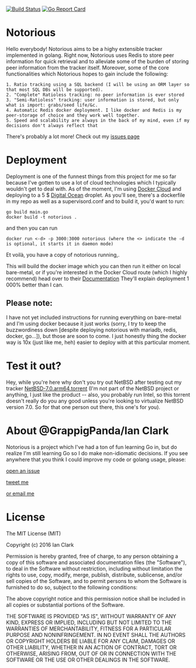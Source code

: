 [![Build Status](https://travis-ci.org/GrappigPanda/notorious.svg?branch=devel)](https://travis-ci.org/GrappigPanda/notorious) [![Go Report Card](https://goreportcard.com/badge/github.com/GrappigPanda/notorious)](https://goreportcard.com/report/github.com/GrappigPanda/notorious)
# Notorious
Hello everybody! Notorious aims to be a highy extensible tracker implemented in golang. Right now, Notorious uses Redis to store peer information for quick retrieval and to alleviate some of the burden of storing peer information from the tracker itself. Moreover, some of the core functionalities which Notorious hopes to gain include the following:
```
1. Ratio tracking using a SQL backend (I will be using an ORM layer so that most SQL DBs will be supported).
2. "Complete" Ratioless tracking: no peer information is ever stored
3. "Semi-Ratioless" tracking: user information is stored, but only what is import: grabs/seed life/&c.
4. Automatic Redis docker deployment. I like docker and Redis is my peer-storage of choice and they work well together.
5. Speed and scalability are always in the back of my mind, even if my decisions don't always reflect that
```


There's probably a lot more! Check out my [issues page](https://github.com/GrappigPanda/notorious/issues)

# Deployment

Deployment is one of the funnest things from this project for me so far because I've gotten to use a lot of cloud technologies which I typically wouldn't get to deal with. As of the moment, I'm using [Docker Cloud](https://cloud.docker.com/) and deploying to a 5 $ [Digital Ocean](https://m.do.co/c/39961c9b71bf) droplet. As you'll see, there's a dockerfile in my repo as well as a supervisord.conf and to build it, you'd want to run:
```
go build main.go
docker build -t notorious .
```
and then you can run
```
docker run <-d> -p 3000:3000 notorious (where the <> indicate the -d is optional, it starts it in daemon mode)
```
Et voilà, you have a copy of notorious running,.

This will build the docker image which you can then run it either on local bare-metal, or if you're interested in the Docker Cloud route (which I highly recommend) head over to their [Documentation](https://docs.docker.com/docker-cloud/getting-started/) They'll explain deployment 1 000% better than I can.

## Please note:
I have not yet included instructions for running everything on bare-metal and I'm using docker because it just works (sorry, I try to keep the buzzwordiness down [despite deploying notorious with mariadb, redis, docker, go...]), but those are soon to come. I just honestly thing the docker way is 10x (just like me, heh) easier to deploy with at this particular moment.

# Test it out?

Hey, while you're here why don't you try out NetBSD after testing out my tracker [NetBSD-7.0.arm64.torrent](https://github.com/GrappigPanda/notorious/blob/master/NetBSD-7.0-amd64.iso.torrent)
(I'm not part of the NetBSD project or anything, I just like the product -- also, you probably run Intel, so this torrent doesn't really do you any good unless you're looking to virtualize NetBSD version 7.0. So for that one person out there, this one's for you).

# About @GrappigPanda/Ian Clark

Notorious is a project which I've had a ton of fun learning Go in, but do realize I'm still learning Go so I do make non-idiomatic decisions. If you see anywhere that you think I could improve my code or golang usage, please:

[open an issue](https://github.com/GrappigPanda/notorious/issues/new)

[tweet me](http://twitter.com/GrappigPanda)

[or email me](mailto:ian@ianleeclark.com)

# License
The MIT License (MIT)

Copyright (c) 2016 Ian Clark

Permission is hereby granted, free of charge, to any person obtaining a copy
of this software and associated documentation files (the "Software"), to deal
in the Software without restriction, including without limitation the rights
to use, copy, modify, merge, publish, distribute, sublicense, and/or sell
copies of the Software, and to permit persons to whom the Software is
furnished to do so, subject to the following conditions:

The above copyright notice and this permission notice shall be included in all
copies or substantial portions of the Software.

THE SOFTWARE IS PROVIDED "AS IS", WITHOUT WARRANTY OF ANY KIND, EXPRESS OR
IMPLIED, INCLUDING BUT NOT LIMITED TO THE WARRANTIES OF MERCHANTABILITY,
FITNESS FOR A PARTICULAR PURPOSE AND NONINFRINGEMENT. IN NO EVENT SHALL THE
AUTHORS OR COPYRIGHT HOLDERS BE LIABLE FOR ANY CLAIM, DAMAGES OR OTHER
LIABILITY, WHETHER IN AN ACTION OF CONTRACT, TORT OR OTHERWISE, ARISING FROM,
OUT OF OR IN CONNECTION WITH THE SOFTWARE OR THE USE OR OTHER DEALINGS IN THE
SOFTWARE.
